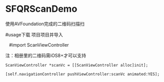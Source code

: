 # SFQRScanDemo
使用AVFoundation完成的二维码扫描扫

#usage下载
项目项目并导入
    
    #import ScanViewController 
    
注：相册里的二维码需iOS8+才可以支持  

    ScanViewController *scanVc = [[ScanViewController alloc]init];
    
    [self.navigationController pushViewController:scanVc animated:YES];
